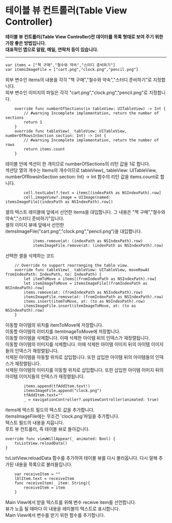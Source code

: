 # 테이블 뷰 컨트롤러(Table View Controller)

**테이블 뷰 컨트롤러(Table View Controller)란 데이터를 목록 형태로 보여 주기 위한 가장 좋은 방법입니다.**    
**대표적인 앱으로 알람, 메일, 연락처 등이 있습니다.**   

***

```
var items = ["책 구매","철수와 약속","스터디 준비하기"]
var itemsImageFile = ["cart.png","clock.png","pencil.png"]
```
외부 변수인 items의 내용을 각각 "책 구매","철수와 약속","스터디 준비하기"로 지정합니다.     
외부 변수인 이미지의 파일은 각각 "cart.png","clock.png","pencil.png"로 지정합니다.      

```
    override func numberOfSections(in tableView: UITableView) -> Int {
        // #warning Incomplete implementation, return the number of sections
        return 1
    }
    override func tableView(_ tableView: UITableView, numberOfRowsInSection section: Int) -> Int {
        // #warning Incomplete implementation, return the number of rows
        return items.count
    }
```
테이블 안에 섹션이 한 개이므로 numberOfSections의 리턴 값을 1로 합니다.       
섹션당 열의 개수는 Items의 개수이므로 tableView(_ tableView: UITableView, numberOfRowsInSection section: Int) -> Int 함수의 리턴 값을 items.count로 합니다.      

```
        cell.textLabel?.text = items[(indexPath as NSIndexPath).row]
        cell.imageView?.image = UIImage(named: itemsImageFile[(indexPath as NSIndexPath).row])
``` 
셀의 텍스트 레이블에 앞에서 선언한 items을 대입합니다. 그 내용은 "책 구매","철수와 약속","스터디 준비하기"입니다.      
셀의 이미지 뷰에 앞에서 선언한 itemsImageFile("cart.png","clock.png","pencil.png")을 대입합니다.       

```
            items.remove(at: (indexPath as NSIndexPath).row)
            itemsImageFile.remove(at: (indexPath as NSIndexPath).row)
```
선택한 셸을 삭제하는 코드
    
```
    // Override to support rearranging the table view.
    override func tableView(_ tableView: UITableView, moveRowAt fromIndexPath: IndexPath, to: IndexPath) {
        let itemToMove = items[(fromIndexPath as NSIndexPath).row]
        let itemImageToMove = itemsImageFile[(fromIndexPath as NSIndexPath).row]
        items.remove(at: (fromIndexPath as NSIndexPath).row)
        itemsImageFile.remove(at: (fromIndexPath as NSIndexPath).row)
        items.insert(itemToMove, at: (to as NSIndexPath).row)
        itemsImageFile.insert(itemImageToMove, at: (to as NSIndexPath).row)
    }
```
이동할 아이템의 위치를 itemToMove에 저장합니다.     
이동할 아이템의 이미지를 itemImageToMove에 저장합니다.       
이동할 아이템을 삭제합니다. 이때 삭제한 아이템 뒤의 인덱스가 재정렬됩니다.      
이동할 아이템의 이미지를 삭제합니다. 이때 삭제한 아이템 이미지 뒤의 아이템 이미지들의 인덱스가 재정렬됩니다.       
삭제된 아이템을 아동할 위치로 삽입헙니다. 또한 삽입한 아이템 뒤의 아이템들의 인덱스가 재정렬됩니다.        
삭제된 아이템의 이미지를 이동할 위치로 삽입합니다. 또한 삽입한 아이템 이미지 뒤의 아이템 이미지들의 인덱스가 재정렬됩니다.       
        
```
        items.append(tfAddItem.text!)
        itemsImageFile.append("clock.png")
        tfAddItem.text=""
        _ = navigationController?.popViewController(animated: true)
```
items에 텍스트 필드의 택스트 값을 추가합니다.        
itemsImageFile에는 무조건 'clock.png'파일을 추가합니다.      
텍스트 필드의 내용을 지웁니다.       
루트 뷰 컨트롤러, 즉 테이블 뷰로 돌아갑니다.      

```
override func viewWillAppear(_ animated: Bool) {
    tvListView.reloadData()
}
```
tvListView.reloadData 함수를 추가하여 테이블 뷰를 다시 불러옵니다. 다시 말해 추가된 내용을 목록으로 불러들입니다.


```  
    var receiveItem = ""
    lblItem.text = receiveItem
    func receiveItem(_ item: String){
        receiveItem = item
    }
```
Main View에서 받을 텍스트를 위해 변수 receive item를 선언합니다.      
뷰가 노출 될 때마다 이 내용을 레이블의 텍스트로 표시합니다.      
Main View에서 변수를 받기 위한 함수를 추가합니다.            

